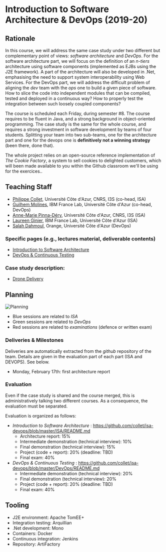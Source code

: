# Introduction to Software Architecture & DevOps (2019-20)

## Rationale

In this course, we will address the same case study under two different but complementary point of views: _software architecture_ and _DevOps_. For the software architecture part, we will focus on the definition of an _n-tiers_ architecture using software components (implemented as EJBs using the J2E framework). A part of the architecture will also be developed in .Net, emphasising the need to support system interoperability using Web Services. For the DevOps part, we will address the difficult problem of aligning the _dev_ team with the _ops_ one to build a given piece of software. How to slice the code into independent modules that can be compiled, tested and deployed in a continuous way? How to properly test the integration between such loosely coupled components?

The course is scheduled each Friday, during semester #8. The course requires to be fluent in Java, and a strong background in object-oriented programming. The case study is the same for the whole course, and requires a strong investment in software development by teams of four students. Splitting your team into two sub-teams, one for the architecture part and one for the devops one is __definitively not a winning strategy__ (been there, done that).

The whole project relies on an open-source reference implementation of _The Cookie Factory_, a system to sell cookies to delighted customers, which will been made available to you within the Github classroom we'll be using for the exercices..

## Teaching Staff

  * [Philippe Collet](collet@i3s.unice.fr), Université Côte d'Azur, CNRS, I3S (co-head, ISA)
  * [Guilhem Molines](guilhem.molines@univ-cotedazur.fr), IBM France Lab, Université Côte d'Azur (co-head, DevOps)
  * [Anne-Marie Pinna-Déry](pinna@unice.fr), Université Côte d'Azur, CNRS, I3S (ISA)
  * [Laureen Ginier](laureen.ginier@univ-cotedazur.fr), IBM France Lab, Université Côte d'Azur (ISA)
  * [Salah Dahmoul](Salah.DAHMOUL@univ-cotedazur.fr), Orange, Université Côte d'Azur (DevOps)

### Specific pages (e.g., lectures material, deliverable contents)

  * [Introduction to Software Architecture](https://github.com/collet/isa-devops/tree/master/ISA/README.md)
  * [DevOps & Continuous Testing](https://github.com/collet/isa-devops/tree/master/DevOps/README.md)

### Case study description: 

  * [Drone Delivery](https://github.com/gmolines/isa-devops/blob/master/DroneDelivery.pdf)

## Planning 

![Planning](https://github.com/collet/isa-devops/blob/master/planning.png)

  - Blue sessions are related to _ISA_
  - Green sessions are related to _DevOps_
  - Red sessions are related to _examinations_ (defence or written exam)

### Deliveries & Milestones

Deliveries are automatically extracted from the _github_ repository of the team. Details are given in the evaluation part of each part (ISA and DEVOPS). See below.

- Monday, February 17th: first architecture report

  
### Evaluation

Even if the case study is shared and the course merged, this is administratively talking two different courses. As a consequence, the evaluation must be separated.

Evaluation is organized as follows:

  - _Introduction to Software Architecture_ : https://github.com/collet/isa-devops/blob/master/ISA/README.md
    - Architecture report: 15%
    - Intermediate demonstration (technical interview): 10%
    - Final demonstration (technical interview): 15%
    - Project (code + report): 20% (deadline: TBD)
    - Final exam: 40%
  - _DevOps & Continuous Testing_ : https://github.com/collet/isa-devops/blob/master/DevOps/README.md
	- Intermediate demonstration (technical interview): 20%	
	- Final demonstration (technical interview): 20%
	- Project (code + report): 20% (deadline: TBD)
	- Final exam: 40%


## Tooling

  - J2E environment: Apache TomEE+
  - Integration testing: Arquillian
  - .Net development: Mono
  - Containers: Docker
  - Continuous integration: Jenkins
  - Repository: ArtiFactory


  


